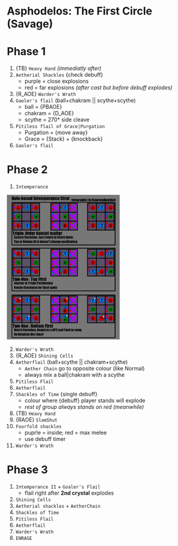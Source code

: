 # Asphodelos: The First Circle (Savage)

# Phase 1
1. {TB} `Heavy Hand`
*(immediatly after)*
2. `Aetherial Shackles` {check debuff}
    * purple = close explosions
    * red = far explosions
*(after cast but before debuff explodes)*
3. {R_AOE} `Warder's Wrath`
4. `Gaoler's flail` (ball+chakram || scythe+scythe)
    * ball = {PBAOE} 
    * chakram = {D_AOE}
    * scythe = 270* side cleave
5. `Pitiless flail of Grace|Purgation`
    * Purgation = {move away}
    * Grace = {Stack} + {knockback}
6. `Gaoler's flail`

# Phase 2
1. `Intemperance`

<img src="P1S_intemperance.png" alt="Intemperance" style="max-width: 300px;"/>

2. `Warder's Wrath`
3. {R_AOE} `Shining Cells`
4. `Aetherflail` (ball+scythe || chakram+scythe)
    * `Aether Chain` go to opposite colour (like Normal)
    * always mix a ball|chakram with a scythe
5. `Pitiless Flail`
6. `Aetherflail`
7. `Shackles of Time` {single debuff}
    * colour where {debuff} player stands will explode
    * _rest of group always stands on red_
*(meanwhile)*
8. {TB} `Heavy Hand`
9. {RAOE} `SlamShut`
10. `Fourfold shackles`
    * puprle = inside; red = max melee
    * use debuff timer
11. `Warder's Wrath`

# Phase 3
1. `Intemperance II` + `Goaler's Flail`
    * flail right after **2nd crystal** explodes
2. `Shining Cells`
3. `Aetherial shackles` + `AetherChain`
4. `Shackles of Time`
5. `Pitiless Flail`
6. `Aetherflail`
7. `Warder's Wrath`
8. `ENRAGE`